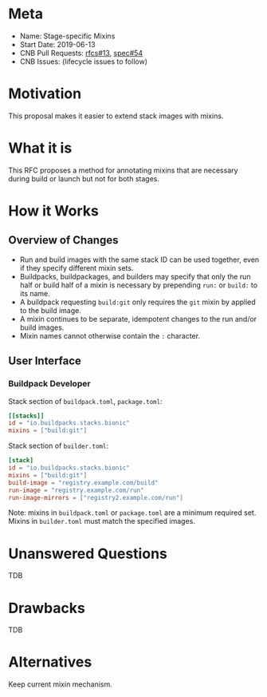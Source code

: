 # Meta 
[meta]: #meta
- Name: Stage-specific Mixins 
- Start Date: 2019-06-13
- CNB Pull Requests: [rfcs#13](https://github.com/buildpack/rfcs/pull/13), [spec#54](https://github.com/buildpack/spec/pull/54)
- CNB Issues: (lifecycle issues to follow)


# Motivation
[motivation]: #motivation

This proposal makes it easier to extend stack images with mixins.

# What it is
[what-it-is]: #what-it-is

This RFC proposes a method for annotating mixins that are necessary during build or launch but not for both stages.  

# How it Works
[how-it-works]: #how-it-works

## Overview of Changes

- Run and build images with the same stack ID can be used together, even if they specify different mixin sets.
- Buildpacks, buildpackages, and builders may specify that only the run half or build half of a mixin is necessary by prepending `run:` or `build:` to its name.
- A buildpack requesting `build:git` only requires the `git` mixin by applied to the build image.
- A mixin continues to be separate, idempotent changes to the run and/or build images.
- Mixin names cannot otherwise contain the `:` character.

## User Interface

### Buildpack Developer

Stack section of `buildpack.toml`, `package.toml`:

```toml
[[stacks]]
id = "io.buildpacks.stacks.bionic"
mixins = ["build:git"]
```

Stack section of `builder.toml`:

```toml
[stack]
id = "io.buildpacks.stacks.bionic"
mixins = ["build:git"]
build-image = "registry.example.com/build"
run-image = "registry.example.com/run"
run-image-mirrors = ["registry2.example.com/run"]
```

Note: mixins in `buildpack.toml` or `package.toml` are a minimum required set.
Mixins in `builder.toml` must match the specified images.

# Unanswered Questions
[questions]: #questions

TDB

# Drawbacks
[drawbacks]: #drawbacks

TDB

# Alternatives
[alternatives]: #alternatives

Keep current mixin mechanism.
